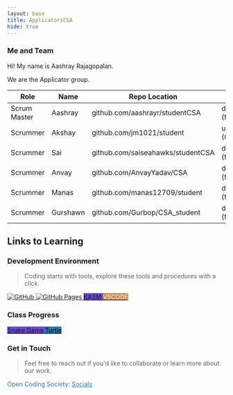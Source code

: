 ```yaml
---
layout: base
title: ApplicatorsCSA
hide: true
---
```


### Me and Team

Hi! My name is Aashray Rajagopalan.

We are the Applicator group.

| Role         | Name     | Repo Location                       | Stream                | Repo Name |
|--------------|----------|-------------------------------------|-----------------------|-----------|
| Scrum Master | Aashray  | github.com/aashrayr/studentCSA      | downstream (fork)     | student1  |
| Scrummer     | Akshay   | github.com/jm1021/student           | upstream (OCS fork)   | student1  |
| Scrummer     | Sai      | github.com/saiseahawks/studentCSA   | downstream (fork)     | student1  |
| Scrummer     | Anvay    | github.com/AnvayYadav/CSA           | downstream (fork)     | student1  |
| Scrummer     | Manas    | github.com/manas12709/student       | downstream (fork)     | student1  |
| Scrummer     | Gurshawn | github.com/Gurbop/CSA_student       | downstream (fork)     | CSA_student  |


## Links to Learning

### Development Environment

> Coding starts with tools, explore these tools and procedures with a click.

<a href="https://github.com/Open-Coding-Society/student">
    <img src="https://img.shields.io/badge/GitHub-181717?logo=github&logoColor=white" alt="GitHub">
</a>
<a href="https://open-coding-society.github.io/student">
    <img src="https://img.shields.io/badge/GitHub%20Pages-327FC7?logo=github&logoColor=white" alt="GitHub Pages">
</a>
<a href="https://kasm.opencodingsociety.com/" class="button small" style="background-color: #6b4bd3ff">
    KASM
</a>
<a href="https://vscode.dev/" class="button small" style="background-color: #d38a4bff">
    <span style="color: #FFFFFF">VSCODE</span>
</a>

<br>

### Class Progress

<a href="{{site.baseurl}}/snake" class="button small" style="background-color: #6b4bd3ff">
    Snake Game
</a>
<a href="{{site.baseurl}}/turtle" class="button small" style="background-color: #2A7DB1">
    <span style="color: #000000">Turtle</span>
</a>

<br>

<!-- Contact Section -->
### Get in Touch

> Feel free to reach out if you'd like to collaborate or learn more about our work.

<p style="color: #2A7DB1;">Open Coding Society: <a href="https://opencodingsociety.com" style="color: #2A7DB1; text-decoration: underline;">Socials</a></p>
